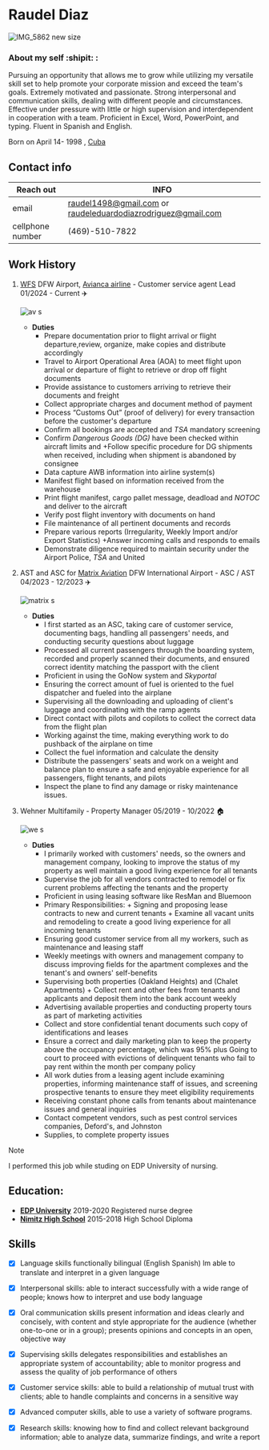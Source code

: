# Raudel Diaz  
![IMG_5862 new size](https://github.com/RaudelDiaz/Resume/assets/172452858/a6f037a3-320e-46e2-9d23-9a9f9478c42b)
### About my self :shipit: : 
Pursuing an opportunity that allows me to grow while utilizing my versatile skill set to help promote your corporate mission and exceed the team's goals.
Extremely motivated and passionate. Strong interpersonal and communication skills, dealing with different people and circumstances. Effective under pressure with little or high supervision and interdependent in cooperation with a team. Proficient in Excel, Word, PowerPoint, and typing. Fluent in Spanish and English.

Born on April 14- 1998 , [Cuba](https://en.wikipedia.org/wiki/Cuba)


## Contact info
Reach out  | INFO
------|-----|
email | raudel1498@gmail.com or raudeleduardodiazrodriguez@gmail.com 
cellphone number| (469)-510-7822

## Work History
1. [WFS](https://www.wfs.aero/) DFW Airport, [Avianca airline](https://www.avianca.com/en/about-us/we-are-avianca/) - Customer service agent Lead 01/2024 - Current ✈️

   ![av s](https://github.com/RaudelDiaz/Resume/assets/172452858/f7d73e50-ad79-4fcc-811d-b03ced8a8947)
     -  **Duties**
         - Prepare documentation prior to flight arrival or flight departure,review, organize, make copies and distribute accordingly
         -  Travel to Airport Operational Area (AOA) to meet flight upon arrival or departure of flight to retrieve or drop off flight documents
         -  Provide assistance to customers arriving to retrieve their documents and freight
         -  Collect appropriate charges and document method of payment
         -  Process “Customs Out” (proof of delivery) for every transaction before the customer's departure
         -  Confirm all bookings are accepted and *TSA* mandatory screening
         -  Confirm *Dangerous Goods (DG)* have been checked within aircraft limits and +Follow specific procedure for DG shipments when received, including when shipment is abandoned by consignee
         -  Data capture AWB information into airline system(s)
         -  Manifest flight based on information received from the warehouse
         -  Print flight manifest, cargo pallet message, deadload and *NOTOC* and deliver to the aircraft
         -  Verify post flight inventory with documents on hand
         -  File maintenance of all pertinent documents and records
         -  Prepare various reports (Irregularity, Weekly Import and/or Export Statistics) +Answer incoming calls and responds to emails
         -  Demonstrate diligence required to maintain security under the Airport Police, *TSA* and United
      
3. AST and ASC for [Matrix Aviation](https://www.aviation-matrix.com/) DFW International Airport - ASC / AST  04/2023 - 12/2023 ✈️

    ![matrix s](https://github.com/RaudelDiaz/Resume/assets/172452858/27cd58be-9efa-4bf8-8521-ff0340c14f29)

     -  **Duties**
         - I first started as an ASC, taking care of customer service, documenting bags, handling all passengers' needs, and conducting security questions about luggage
         - Processed all current passengers through the boarding system, recorded and properly scanned their documents, and ensured correct identity matching the passport with the client
         - Proficient in using the GoNow system and *Skyportal*
         - Ensuring the correct amount of fuel is oriented to the fuel dispatcher and fueled into the airplane
         - Supervising all the downloading and uploading of client's luggage and coordinating with the ramp agents
         - Direct contact with pilots and copilots to collect the correct data from the flight plan
         - Working against the time, making everything work to do pushback of the airplane on time
         - Collect the fuel information and calculate the density
         - Distribute the passengers' seats and work on a weight and balance plan to ensure a safe and enjoyable experience for all passengers, flight tenants, and pilots
         - Inspect the plane to find any damage or risky maintenance issues.
      
           
5. Wehner Multifamily - Property Manager 05/2019 - 10/2022  🏠


    ![we s](https://github.com/RaudelDiaz/Resume/assets/172452858/43cac579-d797-4260-9506-3ffaed036a10)
                                                       
     - **Duties**
        - I primarily worked with customers' needs, so the owners and management company, looking to improve the status of my property as well maintain a good living experience for all tenants
        - Supervise the job for all vendors contracted to remodel or fix current problems affecting the tenants and the property
        - Proficient in using leasing software like ResMan and Bluemoon
        - Primary Responsibilities: + Signing and proposing lease contracts to new and current tenants + Examine all vacant units and remodeling to create a good living experience for all incoming tenants
       - Ensuring good customer service from all my workers, such as maintenance and leasing staff
       - Weekly meetings with owners and management company to discuss improving fields for the apartment complexes and the tenant's and owners' self-benefits
       - Supervising both properties (Oakland Heights) and (Chalet Apartments) + Collect rent and other fees from tenants and applicants and deposit them into the bank account weekly
       - Advertising available properties and conducting property tours as part of marketing activities
       - Collect and store confidential tenant documents such copy of identifications and leases
       - Ensure a correct and daily marketing plan to keep the property above the occupancy percentage, which was 95% plus Going to court to proceed with evictions of delinquent tenants who fail to pay rent within the month per company policy
       - All work duties from a leasing agent include examining properties, informing maintenance staff of issues, and screening prospective tenants to ensure they meet eligibility requirements
       - Receiving constant phone calls from tenants about maintenance issues and general inquiries
       - Contact competent vendors, such as pest control services companies, Deford's, and Johnston
       - Supplies, to complete property issues
      
>[!NOTE]
>I performed this job while studing on EDP University of nursing.


## Education:
   - [**EDP University**](https://edpuniversity.edu/) 2019-2020 Registered nurse degree
   - [**Nimitz High School**](https://www.irvingisd.net/nimitz) 2015-2018 High School Diploma 


## Skills
   - [X] Language skills functionally bilingual (English Spanish) lm able to translate and interpret in a given language
   - [X] Interpersonal skills: able to interact successfully with a wide range of people; knows how to interpret and use body language
   - [X] Oral communication skills present information and ideas clearly and concisely, with content and style appropriate for the audience (whether one-to-one or in a group); presents opinions and concepts in an open, objective way
   - [X] Supervising skills delegates responsibilities and establishes an appropriate system of accountability; able to monitor progress and assess the quality of job performance of others
   - [X] Customer service skills: able to build a relationship of mutual trust with clients; able to handle complaints and concerns in a sensitive way
   - [X] Advanced computer skills, able to use a variety of software programs.
   - [X] Research skills: knowing how to find and collect relevant background information; able to analyze data, summarize findings, and write a report




